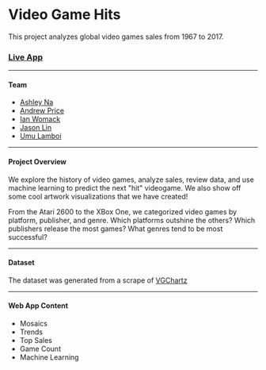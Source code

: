 # Video Game Hits 
This project analyzes global video games sales from 1967 to 2017. 

### [Live App](http://videogames-exploration.herokuapp.com/)

-----

#### Team
* [Ashley Na](https://github.com/ashleyna94/ashley-na)
* [Andrew Price](https://github.com/andrewprice-ut/andrew_repo)
* [Ian Womack](https://github.com/womackis)
* [Jason Lin](https://github.com/jjlliinn12)
* [Umu Lamboi](https://github.com/Umu2509)

-----

#### Project Overview 
We explore the history of video games, analyze sales, review data, and use machine learning to predict the next "hit" videogame. We also show off some cool artwork visualizations that we have created!

From the Atari 2600 to the XBox One, we categorized video games by platform, publisher, and genre. Which platforms outshine the others? Which publishers release the most games? What genres tend to be most successful? 

----- 

#### Dataset
The dataset was generated from a scrape of [VGChartz](http://www.vgchartz.com/)

-----

#### Web App Content
* Mosaics 
* Trends 
* Top Sales 
* Game Count 
* Machine Learning 
